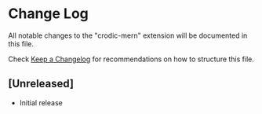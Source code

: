 # Change Log

All notable changes to the "crodic-mern" extension will be documented in this file.

Check [Keep a Changelog](http://keepachangelog.com/) for recommendations on how to structure this file.

## [Unreleased]

- Initial release